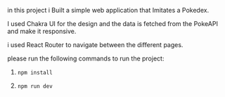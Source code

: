 in this project i Built a simple web application that Imitates a Pokedex.

I used Chakra UI for the design and the data is fetched from the PokeAPI and make it responsive.

i used React Router to navigate between the different pages.


please run the following commands to run the project:

1. `npm install`

2. `npm run dev`